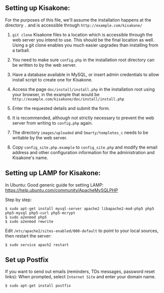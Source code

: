 Setting up Kisakone:
--------------------

For the purposes of this file, we'll assume the installation happens at the
directory `.` and is accessible through `http://example.com/kisakone/`

1. `git clone` Kisakone files to a location which is accessible
through the web server you intend to use. This should be the final location as well.
Using a git clone enables you much easier upgrades than installing from a tarball.

2. You need to make sure `config.php` in the installation root directory can be
written to by the web server.

3. Have a database available in MySQL, or insert admin credentials to allow
install script to create one for Kisakone.

4. Access the page `doc/install/install.php` in the installation root using your browser,
in the example that would be `http://example.com/kisakone/doc/install/install.php`

5. Enter the requested details and submit the form.

6. It is recommended, although not strictly necessary to prevent the web
server from writing to `config.php` again.

7. The directory `images/uploaded` and `Smarty/templetes_c` needs to be
writable by the web server.

8. Copy `config_site.php.example` to `config_site.php` and modify the email
address and other configuration information for the administration and Kisakone's name.


Setting up LAMP for Kisakone:
-----------------------------

In Ubuntu:
Good generic guide for setting LAMP:
https://help.ubuntu.com/community/ApacheMySQLPHP

Step by step:
```
$ sudo apt-get install mysql-server apache2 libapache2-mod-php5 php5 php5-mysql php5-curl php5-mcrypt
$ sudo a2enmod php5
$ sudo a2enmod rewrite
```

Edit `/etc/apache2/sites-enabled/000-default` to point to your local sources,
then restart the server:

```
$ sudo service apach2 restart
```


Set up Postfix
--------------

If you want to send out emails (reminders, TDs messages, password reset links):
When prompted, select `Internet Site` and enter your domain name.

```
$ sudo apt-get install postfix
```
